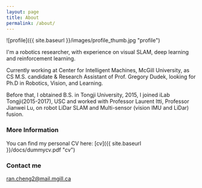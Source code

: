 ```yaml
---
layout: page
title: About
permalink: /about/
---
```


![profile]({{ site.baseurl }}/images/profile_thumb.jpg "profile")

I'm a robotics researcher, with experience on visual SLAM, deep learning and reinforcement learning.

Currently working at Center for Intelligent Machines, McGill University, as CS M.S. candidate & Research Assistant of Prof. Gregory Dudek, looking for Ph.D in Robotics, Vision, and Learning.

Before that, I obtained B.S. in Tongji University, 2015, I joined iLab Tongji(2015-2017), USC and worked with Professor Laurent Itti, Professor Jianwei Lu, on robot LiDar SLAM and Multi-sensor (vision IMU and LiDar) fusion.

### More Information

You can find my personal CV here: [cv]({{ site.baseurl }}/docs/dummycv.pdf "cv")

### Contact me

[ran.cheng2@mail.mgill.ca](mailto:rancheng2@mail.mcgill.ca)
